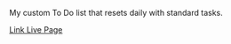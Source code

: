 My custom To Do list that resets daily with standard tasks.

<a href="https://mitmcdan.github.io/DailyTODO/">Link Live Page</a>
